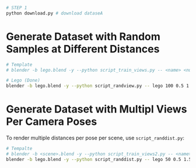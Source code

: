 ```bash
# STEP 1
python download.py # download dataseA
```

# Generate Dataset with Random Samples at Different Distances
```bash
# Template
# blender -b lego.blend -y --python script_train_views.py -- <name> <number_of_views> <distance_ratio_near> <distance_ratio_far>

# Lego (Done)
blender -b lego.blend -y --python script_randview.py -- lego 100 0.5 1.25 # done
```

# Generate Dataset with Multipl Views Per Camera Poses
To render multiple distances per pose per scene, use `script_randdist.py`:
```bash
# Tempalte
# blender -b <scene>.blend -y --python script_train_views2.py -- <name> <n_poses> <distance_ratio_near> <distance_ratio_far> <n_ratios_sampled_per_pose> <--randist?>
blender -b lego.blend -y --python script_randdist.py -- lego 50 0.5 1.5 5 --randdist
```
